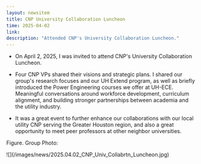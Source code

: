 ```yaml
---
layout: newsitem
title: CNP University Collaboration Luncheon
time: 2025-04-02
link: 
description: "Attended CNP's University Collaboration Luncheon."
---
```


* On April 2, 2025, I was invited to attend CNP's University Collaboration Luncheon. 

* Four CNP VPs shared their visions and strategic plans. I shared our group's research focuses and our UH Extend program, as well as briefly introduced the Power Engineering courses we offer at UH-ECE. Meaningful conversations around workforce development, curriculum alignment, and building stronger partnerships between academia and the utility industry.

* It was a great event to further enhance our collaborations with our local utility CNP serving the Greater Houston region, and also a great opportunity to meet peer professors at other neighbor universities. 



<div class="spacer"></div>
<div class="spacer"></div>

Figure. Group Photo:
<div class="smallspacer"></div>
![](/images/news/2025.04.02_CNP_Univ_Collabrtn_Luncheon.jpg)
<div class="spacer"></div>



